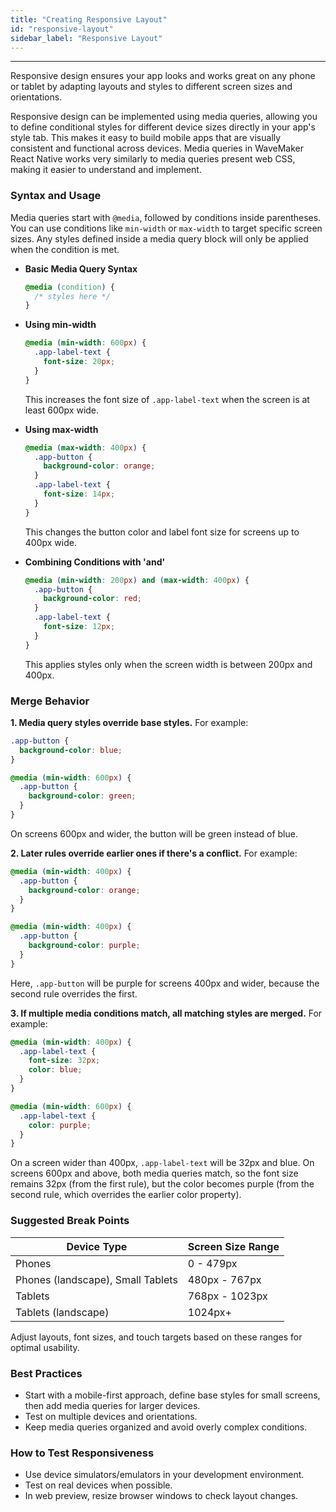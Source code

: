 ```yaml
---
title: "Creating Responsive Layout"
id: "responsive-layout"
sidebar_label: "Responsive Layout"
---
```

---

Responsive design ensures your app looks and works great on any phone or tablet by adapting layouts and styles to different screen sizes and orientations.

Responsive design can be implemented using media queries, allowing you to define conditional styles for different device sizes directly in your app's style tab. This makes it easy to build mobile apps that are visually consistent and functional across devices. Media queries in WaveMaker React Native works very similarly to media queries present web CSS, making it easier to understand and implement.

### Syntax and Usage

Media queries start with `@media`, followed by conditions inside parentheses. You can use conditions like `min-width` or `max-width` to target specific screen sizes. Any styles defined inside a media query block will only be applied when the condition is met.

- **Basic Media Query Syntax**
  ```css
  @media (condition) {
    /* styles here */
  }
  ```

- **Using min-width**
  ```css
  @media (min-width: 600px) {
    .app-label-text {
      font-size: 20px;
    }
  }
  ```
  This increases the font size of `.app-label-text` when the screen is at least 600px wide.

- **Using max-width**
  ```css
  @media (max-width: 400px) {
    .app-button {
      background-color: orange;
    }
    .app-label-text {
      font-size: 14px;
    }
  }
  ```
  This changes the button color and label font size for screens up to 400px wide.

- **Combining Conditions with 'and'**
  ```css
  @media (min-width: 200px) and (max-width: 400px) {
    .app-button {
      background-color: red;
    }
    .app-label-text {
      font-size: 12px;
    }
  }
  ```
  This applies styles only when the screen width is between 200px and 400px.

### Merge Behavior
**1. Media query styles override base styles.**
For example:
```css
.app-button {
  background-color: blue;
}

@media (min-width: 600px) {
  .app-button {
    background-color: green;
  }
}
```
On screens 600px and wider, the button will be green instead of blue.

**2. Later rules override earlier ones if there's a conflict.**
For example:
```css
@media (min-width: 400px) {
  .app-button {
    background-color: orange;
  }
}

@media (min-width: 400px) {
  .app-button {
    background-color: purple;
  }
}
```
Here, `.app-button` will be purple for screens 400px and wider, because the second rule overrides the first.

**3. If multiple media conditions match, all matching styles are merged.**
For example:
```css
@media (min-width: 400px) {
  .app-label-text {
    font-size: 32px;
    color: blue;
  }
}

@media (min-width: 600px) {
  .app-label-text {
    color: purple;
  }
}
```
On a screen wider than 400px, `.app-label-text` will be 32px and blue. On screens 600px and above, both media queries match, so the font size remains 32px (from the first rule), but the color becomes purple (from the second rule, which overrides the earlier color property).


### Suggested Break Points

| Device Type | Screen Size Range |
|-------------|------------------|
| Phones      | 0 - 479px        |
| Phones (landscape), Small Tablets | 480px - 767px |
| Tablets     | 768px - 1023px   |
| Tablets (landscape) | 1024px+   |

Adjust layouts, font sizes, and touch targets based on these ranges for optimal usability.

### Best Practices
- Start with a mobile-first approach, define base styles for small screens, then add media queries for larger devices.
- Test on multiple devices and orientations.
- Keep media queries organized and avoid overly complex conditions.

### How to Test Responsiveness
- Use device simulators/emulators in your development environment.
- Test on real devices when possible.
- In web preview, resize browser windows to check layout changes.
